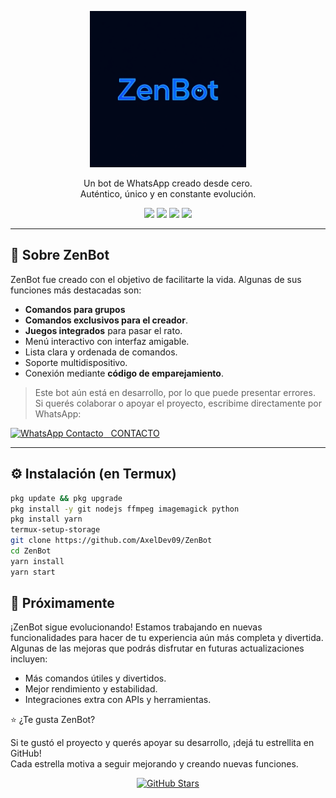 <p align="center">
  <img src="./media/Zenbott.png" height="250px">
</p>

<p align="center">
  Un bot de WhatsApp creado desde cero.<br>
  Auténtico, único y en constante evolución.
</p>

<p align="center">
  <img src="https://img.shields.io/badge/Versión-1.0-blue.svg">
  <img src="https://img.shields.io/badge/WhatsApp-MultiDevice-brightgreen.svg">
  <img src="https://img.shields.io/badge/Estado-En%20Desarrollo-yellow.svg">
  <img src="https://img.shields.io/badge/Hecho%20con-Pasión-red.svg">
</p>

---

## 📌 Sobre ZenBot

ZenBot fue creado con el objetivo de facilitarte la vida. Algunas de sus funciones más destacadas son:

- **Comandos para grupos**
- **Comandos exclusivos para el creador**.
- **Juegos integrados** para pasar el rato.
- Menú interactivo con interfaz amigable.
- Lista clara y ordenada de comandos.
- Soporte multidispositivo.
- Conexión mediante **código de emparejamiento**.

> Este bot aún está en desarrollo, por lo que puede presentar errores.  
> Si querés colaborar o apoyar el proyecto, escribime directamente por WhatsApp:

<p align="left">
  <a href="https://wa.me/5493772455367" target="_blank">
    <img alt="WhatsApp Contacto" height="30" src="https://upload.wikimedia.org/wikipedia/commons/5/5e/WhatsApp_icon.png">
    &nbsp CONTACTO
  </a>
</p>

---

## ⚙️ Instalación (en Termux)

```bash
pkg update && pkg upgrade
pkg install -y git nodejs ffmpeg imagemagick python
pkg install yarn
termux-setup-storage
git clone https://github.com/AxelDev09/ZenBot
cd ZenBot
yarn install
yarn start
```

## 🚀 Próximamente

¡ZenBot sigue evolucionando! Estamos trabajando en nuevas funcionalidades para hacer de tu experiencia aún más completa y divertida. Algunas de las mejoras que podrás disfrutar en futuras actualizaciones incluyen:

- Más comandos útiles y divertidos.
- Mejor rendimiento y estabilidad.
- Integraciones extra con APIs y herramientas.

⭐ ¿Te gusta ZenBot?

Si te gustó el proyecto y querés apoyar su desarrollo, ¡dejá tu estrellita en GitHub!  
Cada estrella motiva a seguir mejorando y creando nuevas funciones.

<p align="center">
  <a href="https://github.com/AxelDev09/ZenBot/stargazers">
    <img src="https://img.shields.io/github/stars/AxelDev09/ZenBot?style=social" alt="GitHub Stars">
  </a>
</p>
